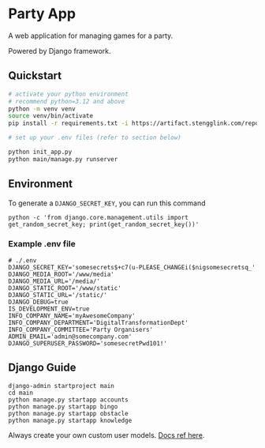 # Party App

A web application for managing games for a party.

Powered by Django framework.

## Quickstart

```bash
# activate your python environment
# recommend python=3.12 and above
python -m venv venv
source venv/bin/activate
pip install -r requirements.txt -i https://artifact.stengglink.com/repository/pypi-proxy/simple

# set up your .env files (refer to section below)

python init_app.py
python main/manage.py runserver

```

## Environment

To generate a `DJANGO_SECRET_KEY`, you can run this command

`python -c 'from django.core.management.utils import get_random_secret_key; print(get_random_secret_key())'`

### Example .env file

```shell
# ./.env
DJANGO_SECRET_KEY='somesecrets$+c7(u-PLEASE_CHANGEi($nigsomesecretsq_'
DJANGO_MEDIA_ROOT='/www/media'
DJANGO_MEDIA_URL='/media/'
DJANGO_STATIC_ROOT='/www/static'
DJANGO_STATIC_URL='/static/'
DJANGO_DEBUG=true
IS_DEVELOPMENT_ENV=true
INFO_COMPANY_NAME='myAwesomeCompany'
INFO_COMPANY_DEPARTMENT='DigitalTransformationDept'
INFO_COMPANY_COMMITTEE='Party Organisers'
ADMIN_EMAIL='admin@somecompany.com'
DJANGO_SUPERUSER_PASSWORD='somesecretPwd101!'
```

## Django Guide

```shell
django-admin startproject main
cd main
python manage.py startapp accounts
python manage.py startapp bingo
python manage.py startapp obstacle
python manage.py startapp knowledge
```

Always create your own custom user models. [Docs ref here](https://learndjango.com/tutorials/django-custom-user-model).
